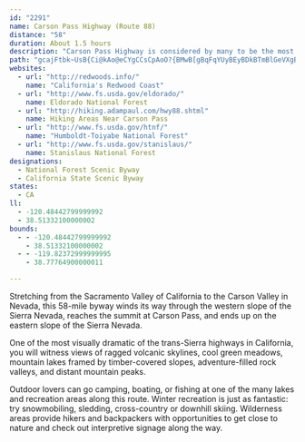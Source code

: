 ```yaml
---
id: "2291"
name: Carson Pass Highway (Route 88)
distance: "58"
duration: About 1.5 hours
description: "Carson Pass Highway is considered by many to be the most beautiful and visually dramatic of the several trans-Sierra highways in California."
path: "gcajFtbk~UsB{Ci@kAo@eCYgCCsCpAoO?{BMwB[gBqFqYUyBEyBDkBTmBlGeVXgBReCMkCQiBg@qBuAsC}FsGcBgC_@aAm@qC{@{HYsA]y@e@k@iF_CiA{AkBuGoFkNsCgGYaAUaAOqB?q@NiCCwAKs@w@sBgGsG}MaIaEcGcFwEc@o@c@oAoA{HEoBH}@XgAd@w@bCcCvEkNPcAE_FO_Co@uBc@y@yAoBiCcCu@wAeAuEMw@?oBx@eFCsA[_Bi@aAsCwCc@m@u@sBMy@EsBNmFCeAu@aGKaBT{D?qAEy@wAgHEkABiC^}HMmDq@sDi@}AaFyHYy@uAyGm@mAsLcQgDsGiAyC}A_FYsAIoCl@_H@mAAsAc@wB[y@s@iA}DgE_A_CWcAOsAWuJIcHS}De@aB}BuDm@}AKy@C{@ReCl@yChAyCf@s@`CkBh@m@d@aAViA@gAOmCu@oB]i@o@m@iD_CsCeBwFsAuB{@aAy@}@kAqEuLq@oC_@qCYkFUqLDeCd@{DlBoLReDDwC[eRS{EOqAcAsD{Lm^o@yCEeCNyAZuAbB_Dl@_BT_BJ{DNiA\\{@r@}@jDaBvBaBn@kAh@uAnAsFb@_AbAmApCyBfAqAb@eATeABgAW{Ce@eA_AmA{BgBw@qAe@eCs@iK]aAq@wAiAmAiAw@y@_Ay@mAs@yBSgBBaCHsAjC{TFoIdBiQHeDK{CYyCKmFBkCpAqKhC_RDiBKeD_@_CmAsCcDaDgAyAOg@W}@OoAMgHK}AYsAiPya@_AaDc@iC_@{Fo@mE]mA{@oB_@k@iBkBgGuEcAi@gCo@iDc@wFDcBUw@i@uA{Aq@{BOkAC_Dr@gv@AuEUyBeAgEiBmDcGoImAsCi@qBa@{BYwCG}CRkEhAoLHaCIyCk@wD]yAo@gBe@aAqFgI[eA[kBA_Bn@}JEkAg@eBa@u@oA}@}AYgAJ_AXuC~AyBr@}CJkCYuB_AeAs@wDwEoAiAsBk@sBGaFx@yCc@w@U_C}AqL{JyAu@cAYuJ_BuBwAcBmBm@_AiTme@{AgCiIyFkAmBy@eCgKsm@IuA?yAh@sE`AaDVsBDqAC{AUwBcB{I[uIUsBaA{DuAqCcCgCyPmIsAe@_BK_CH{Cf@uB@eC[gBs@s@g@y@}@k@mAs@gCSwA_@wKUkBgAeDe@{@i@e@y@e@}DuA__@_BeCD_BLcPtC_CRsBAyBq@oJmFiDgAcOe@qKg@eAS}BkAoDeDcBy@sB_@eBg@qCsBoAsBe@kB[cBKkD_AsD_BwB{AiAaBk@}CMmB^iEzBcCJiAKiAa@mA}@oA_AoA{B]yAYsBBaDn@wWRwCZaBh@mBr@qAr@aAtB}A|GoCfAmAh@qAZkBBeAIgAe@aCcB{FSsAJsHAgEcAyCoAeAmBaA{N_GwAaA{@cAmAmB{AiD]}Ao@gF?{LEuDS_Dc@gDaAyF{H}Xs@{EK_D`@sGx@aDlAyCn@sBd@uCx@aSe@gI_AkFoA{LCeHt@uW?mDMyCg@yCe@sBmCuHcV_m@yBoGSgBEeDNgBhCsQHaCAqBSuBw@mD{@mBcAyAiB_BmOyHqCgAaMaEgB}@gVkSyBy@eAMsA@iAJmBl@yC~BgD`H}AfByBfAiBVsBMu@MaBw@eDmCgAg@kReGcCkB_BaBaU}YaB_DgDaKcBcEcAkAu@e@}@UcDWkPaCwBeAgKoJcCwAma@mN{@AmAPuAdAgIvOcBrB}A`AyEjAg@X{@p@{GfH}A~@aBf@{JfCsBVcBKwBs@i@]eDuCcA]sBO}F@iBSsBy@oBaBs@eA}F{NeAyBaAmAcA_AkAm@aHkB_Aq@wAiBk@cAiBaEmCoFy@}@o@e@iAo@kEeB_BgAu@kAi@{AmBsUI{ENyIfA{K`AgFRi@rBwBx@{BdAqBb@gBLgBnA_GDmAE_Ly@}Q?eCHu@hBiMd@cCnMs[p@wBd@aDDuDSyDYgB{FaXq@_Cy@aBwAgBe@yAOkAIcIOeBUs@}AyB[}@YcBCwAHaAb@eDNqBCaBk@cICkBb@mRDwD_AqIIuBz@_OAgCIuA}BsKk@gBcA}AoBmAeMiFgCyAeA}@Sg@KyAB{@j@iEtAcGfAwBnC}C~@cBRo@TsA\\_JZgBf@sAdBkCfFuDt@iAlBiFxHmJp@aAx@_B`B_EfAsCn@{C`AgH|@mEXsEh@yDBwAOuB}BgLYoGy@yEEgBHcBT{AbBsFd@_CN_B?cLf@eDxBiFd@{DTqFf@uBlHmNr@{D@cBK{A_@_CsBaHOgCNeCxAaFvDaKt@mAfFmEr@_BNy@DmASqBoCiOyA{FcDeI]oBLsCd@qAxAgBbE{BhAy@`A_Af@kCHsACyAk@gCe@_As@y@m@_@_Ce@}DEqIJcAXkAx@gE~DwAl@oCF_AYi@S_AmAg@y@[eAoCuKQgAK_DBmM_@cE{F{Si@aCe@sD_BsRMsCH{B^aCr@eChAsBhAmA~@s@|By@xBKpK@bCg@vBqBd@gBRaA@sCKq@_@{Bg@kAiD{C_c@iXiC_Amd@gMmDsAgIuB}Bw@iE_AyCm@_CKqb@LkRb@}F`@kDd@oI\\eNk@kD_@mDw@uCeAgDgB_DeC_LcKgUcS{\\sZ{AiAyAs@cCs@mCMcCFqC\\cIlB}CL}_@GiDQmFq@}LaDcDyA}ByAk_@eXgE_EiJ}L{BiDsB}DaBkEqCoJmFwU}@wGK{BIaC?eCN{FbF_a@\\sFCyBRuHnCaTTaGEuEU_Fe@eDgE_Ve@kD?sCd@iJEeC]gAcF{Ke@wBIsCP_NhB_IFyA[gCgCuGMk@KkBBeAd@mB|E}JXcAd@{Cj@{IRsA\\qAxBsE~A{BlA_A~ByA|AqAxIiLzB_CvLaI~AoAfBqBn@eArA{CdB_GfEoPlAoFRyA`Emm@H_DKcGUsBsAyLc@kCe@}AwUmj@cD}H[oAg@wDeDg_@y@yDcCiHsA_DyBgDyDyEaAyAw@gCa@sB_AsKUmA}AyDoCuE"
websites:
  - url: "http://redwoods.info/"
    name: "California's Redwood Coast"
  - url: "http://www.fs.usda.gov/eldorado/"
    name: Eldorado National Forest
  - url: "http://hiking.adampaul.com/hwy88.shtml"
    name: Hiking Areas Near Carson Pass
  - url: "http://www.fs.usda.gov/htnf/"
    name: "Humboldt-Toiyabe National Forest"
  - url: "http://www.fs.usda.gov/stanislaus/"
    name: Stanislaus National Forest
designations:
  - National Forest Scenic Byway
  - California State Scenic Byway
states:
  - CA
ll:
  - -120.48442799999992
  - 38.51332100000002
bounds:
  - - -120.48442799999992
    - 38.51332100000002
  - - -119.82372999999995
    - 38.77764900000011

---
```


Stretching from the Sacramento Valley of California to the Carson Valley in Nevada, this 58-mile byway winds its way through the western slope of the Sierra Nevada, reaches the summit at Carson Pass, and ends up on the eastern slope of the Sierra Nevada.

One of the most visually dramatic of the trans-Sierra highways in California, you will witness views of ragged volcanic skylines, cool green meadows, mountain lakes framed by timber-covered slopes, adventure-filled rock valleys, and distant mountain peaks.

Outdoor lovers can go camping, boating, or fishing at one of the many lakes and recreation areas along this route. Winter recreation is just as fantastic: try snowmobiling, sledding, cross-country or downhill skiing. Wilderness areas provide hikers and backpackers with opportunities to get close to nature and check out interpretive signage along the way.
